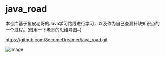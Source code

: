 # java_road
本仓库基于鱼皮老哥的Java学习路线进行学习，以及作为自己查漏补缺知识点的一个过程。(借用一下老哥的思维导图~)

https://github.com/8ecomeDreamer/java_road.git

![Image](https://github.com/8ecomeDreamer/java_road/images/java学习路线.png)

